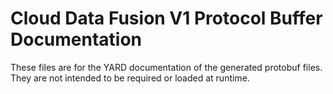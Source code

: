 # Cloud Data Fusion V1 Protocol Buffer Documentation

These files are for the YARD documentation of the generated protobuf files.
They are not intended to be required or loaded at runtime.
